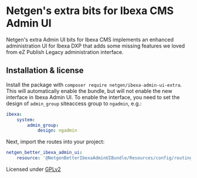Netgen's extra bits for Ibexa CMS Admin UI
==========================================

Netgen's extra Admin UI bits for Ibexa CMS implements an enhanced administration
UI for Ibexa DXP that adds some missing features we loved from eZ Publish Legacy
administration interface.

Installation & license
----------------------

Install the package with `composer require netgen/ibexa-admin-ui-extra`. This
will automatically enable the bundle, but will not enable the new interface in
Ibexa Admin UI. To enable the interface, you need to set the design of
`admin_group` siteaccess group to `ngadmin`, e.g.:

```yaml
ibexa:
    system:
        admin_group:
            design: ngadmin
```

Next, import the routes into your project:

```yaml
netgen_better_ibexa_admin_ui:
    resource: '@NetgenBetterIbexaAdminUIBundle/Resources/config/routing.yaml'
```

Licensed under [GPLv2](LICENSE)
